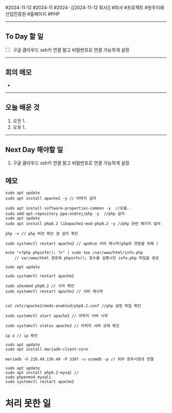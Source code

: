 #2024-11-12 #2024-11 #2024- [[2024-11-12 회사]]
#회사 #프로젝트 #원주미래산업진흥원 #홈페이지 #PHP

---
## To Day 할 일
- [ ] 구글 클라우드 ssh키 연결 말고 비밀번호로 연결 가능하게 설정
---
## 회의 메모
- 
---
## 오늘 배운 것
1. 오전
    1. 
2. 오후
    1. 
---
## Next Day 해야할 일
1. 구글 클라우드 ssh키 연결 말고 비밀번호로 연결 가능하게 설정


## 메모

```linux
sudo apt update
sudo apt install apache2 -y // 아파치 설치 

sudo apt install software-properties-common -y  //모름..
sudo add-apt-repository ppa:ondrej/php -y  //php 설치 
sudo apt update 
sudo apt install php8.2 libapache2-mod-php8.2 -y //php 관련 패키지 설치 

php -v // php 버전 확인 겸 설치 확인 

sudo systemctl restart apache2 // apahce 서버 재시작(php와 연동을 위해 )

echo "<?php phpinfo(); ?>" | sudo tee /var/www/html/info.php
    // var/www/html 경로에 phpinfo(); 함수를 실행시킨 info.php 파일을 생성 

sudo apt update

sudo systemctl restart apache2

sudo a2enmod php8.2 // 시작 확인 
sudo systemctl restart apache2 // 서버 재시작 


cat /etc/apache2/mods-enabled/php8.2.conf //php 설정 파일 확인 

sudo systemctl start apache2 // 아파치 서버 시작 

sudo systemctl status apache2 // 아파치 서버 상태 확인

ip a // ip 확인

```

```linux
sudo apt update
sudo apt install mariadb-client-core

mariadb -h 218.49.136.49 -P 3307 -u ucomdb -p // 외부 원주시청과 연결

sudo apt update
sudo apt install php8.2-mysql //
sudo phpenmod mysqli
sudo systemctl restart apache2
```

# 처리 못한 일